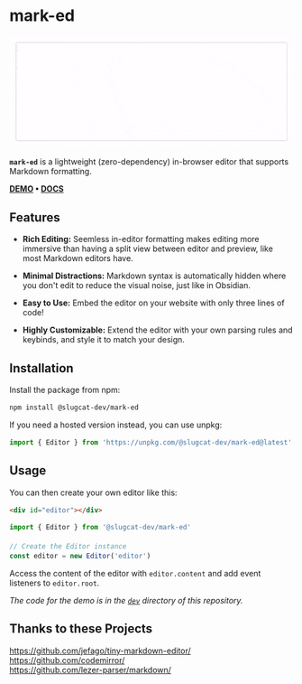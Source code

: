 # mark-ed

![](demo.gif)

**`mark-ed`** is a lightweight (zero-dependency) in-browser editor that supports Markdown formatting.

**[DEMO](https://doublekekse.dev/mark-ed) • [DOCS](https://github.com/slugcat-dev/mark-ed/wiki)**

## Features
- **Rich Editing:** Seemless in-editor formatting makes editing more immersive than having a split view between editor and preview, like most Markdown editors have.

- **Minimal Distractions:** Markdown syntax is automatically hidden where you don't edit to reduce the visual noise, just like in Obsidian.

- **Easy to Use:** Embed the editor on your website with only three lines of code!

- **Highly Customizable:** Extend the editor with your own parsing rules and keybinds, and style it to match your design.

## Installation
Install the package from npm:

```sh
npm install @slugcat-dev/mark-ed
```

If you need a hosted version instead, you can use unpkg:

```ts
import { Editor } from 'https://unpkg.com/@slugcat-dev/mark-ed@latest'
```

## Usage
You can then create your own editor like this:

```html
<div id="editor"></div>
```

```ts
import { Editor } from '@slugcat-dev/mark-ed'

// Create the Editor instance
const editor = new Editor('editor')
```

Access the content of the editor with `editor.content` and add event listeners to `editor.root`.

_The code for the demo is in the [`dev`](https://github.com/slugcat-dev/mark-ed/tree/main/dev) directory of this repository._

## Thanks to these Projects
https://github.com/jefago/tiny-markdown-editor/ \
https://github.com/codemirror/ \
https://github.com/lezer-parser/markdown/
